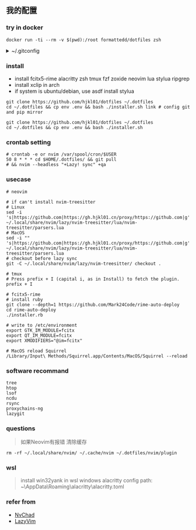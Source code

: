 ## 我的配置

### try in docker

```
docker run -ti --rm -v $(pwd):/root formattedd/dotfiles zsh
```

<details><summary> ~/.gitconfig </summary>

```shell
# ~/.gitconfig
[pull]
	rebase = false
[user]
	email =
	name =
[filter "lfs"]
	clean = git-lfs clean -- %f
	smudge = git-lfs smudge -- %f
	process = git-lfs filter-process
	required = true
[init]
	defaultBranch = master

[alias]
  lg = log --graph --abbrev-commit --decorate --format=format:'%C(bold blue)%h%C(reset) - %C(bold cyan)%aD%C(reset) %C(bold green)(%ar)%C(reset) %C(white)%s%C(reset) %C(dim white)- %an%C(reset)%C(bold yellow)%d%C(reset)' --all
  lp = log --stat -p

; [http "https://github.com"]
; 	postBuffer = 524288000
; 	proxy = socks5://127.0.0.1:1080
; [https "https://github.com"]
; 	postBuffer = 524288000
; 	proxy = socks5://127.0.0.1:1080

; [url "https://gitclone.com/github.com"]
; [url "https://fastly.jsdelivr.net/https://github.com"]
; [url "https://testingcf.jsdelivr.net/https://github.com"]
; [url "https://raw.fastgit.org/https://github.com"]
; [url "https://ghproxy.com/https://github.com"]
; [url "https://cdn.jsdelivr.net/https://github.com"]
[url "https://gh.hjkl01.cn/proxy/https://github.com"]
	insteadOf = https://github.com
```

</details>

### install

- install fcitx5-rime alacritty zsh tmux fzf zoxide neovim lua stylua ripgrep
- install xclip in arch
- if system is ubuntu/debian, use asdf install stylua

```shell
git clone https://github.com/hjkl01/dotfiles ~/.dotfiles
cd ~/.dotfiles && cp env .env && bash ./installer.sh link # config git and pip mirror
```

```shell
git clone https://github.com/hjkl01/dotfiles ~/.dotfiles
cd ~/.dotfiles && cp env .env && bash ./installer.sh
```

### crontab setting

```shell
# crontab -e or nvim /var/spool/cron/$USER
50 8 * * * cd $HOME/.dotfiles/ && git pull
# && nvim --headless "+Lazy! sync" +qa
```

### usecase

```shell
# neovim

# if can't install nvim-treesitter
# Linux
sed -i 's|https://github.com|https://gh.hjkl01.cn/proxy/https://github.com|g' ~/.local/share/nvim/lazy/nvim-treesitter/lua/nvim-treesitter/parsers.lua
# MacOS
sed -i "" 's|https://github.com|https://gh.hjkl01.cn/proxy/https://github.com|g' ~/.local/share/nvim/lazy/nvim-treesitter/lua/nvim-treesitter/parsers.lua
# checkout before lazy sync
git -C ~/.local/share/nvim/lazy/nvim-treesitter/ checkout .

# tmux
# Press prefix + I (capital i, as in Install) to fetch the plugin.
prefix + I

# fcitx5-rime
# install ruby
git clone --depth=1 https://github.com/Mark24Code/rime-auto-deploy
cd rime-auto-deploy
./installer.rb

# write to /etc/environment
export GTK_IM_MODULE=fcitx
export QT_IM_MODULE=fcitx
export XMODIFIERS="@im=fcitx"

# MacOS reload Squirrel
/Library/Input\ Methods/Squirrel.app/Contents/MacOS/Squirrel --reload
```

### software recommand

```shell
tree
htop
lsof
ncdu
rsync
proxychains-ng
lazygit
```

### questions

> 如果Neovim有报错 清除缓存

```shell
rm -rf ~/.local/share/nvim/ ~/.cache/nvim ~/.dotfiles/nvim/plugin
```

### wsl

> install win32yank in wsl
> windows alacritty config path: ~\AppData\Roaming\alacritty\alacritty.toml

### refer from

- [NvChad](https://github.com/NvChad/NvChad)
- [LazyVim](https://github.com/LazyVim/LazyVim)
